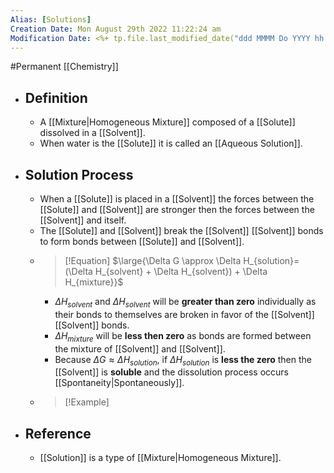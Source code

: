 ```yaml
---
Alias: [Solutions]
Creation Date: Mon August 29th 2022 11:22:24 am 
Modification Date: <%+ tp.file.last_modified_date("ddd MMMM Do YYYY hh:mm:ss a") %>
---
```

#Permanent [[Chemistry]]

- ## Definition
	-  A [[Mixture|Homogeneous Mixture]] composed of a [[Solute]] dissolved in a [[Solvent]].
	- When water is the [[Solute]] it is called an [[Aqueous Solution]].
- ## Solution Process
	- When a [[Solute]] is placed in a [[Solvent]] the forces between the [[Solute]] and [[Solvent]] are stronger then the forces between the [[Solvent]] and itself.
	- The [[Solute]] and [[Solvent]] break the [[Solvent]] [[Solvent]] bonds to form bonds between [[Solute]] and [[Solvent]].
	- > [!Equation]
	  > $\large{\Delta G \approx \Delta H_{solution}=(\Delta H_{solvent} + \Delta H_{solvent}) + \Delta H_{mixture}}$
		- $\Delta H_{solvent}$ and $\Delta H_{solvent}$ will be **greater than zero** individually as their bonds to themselves are broken in favor of the [[Solvent]] [[Solvent]] bonds.
		- $\Delta H_{mixture}$ will be **less then zero** as bonds are formed between the mixture of [[Solvent]] and [[Solvent]].
		- Because $\Delta G \approx \Delta H_{solution}$, if $\Delta H_{solution}$ is **less the zero** then the [[Solvent]] is **soluble** and the dissolution process occurs [[Spontaneity|Spontaneously]].
	- > [!Example]
	  > 
- ## Reference
	- [[Solution]] is a type of [[Mixture|Homogeneous Mixture]].